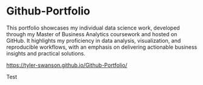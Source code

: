 # Github-Portfolio
This portfolio showcases my individual data science work, developed through my Master of Business Analytics coursework and hosted on GitHub. It highlights my proficiency in data analysis, visualization, and reproducible workflows, with an emphasis on delivering actionable business insights and practical solutions.

https://tyler-swanson.github.io/Github-Portfolio/

Test
